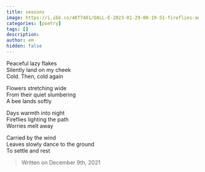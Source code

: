 ```yaml
---
title: seasons
image: https://i.ibb.co/4KT7401/DALL-E-2023-01-29-00-19-51-fireflies-and-bees-flying-above-colorful-flowers-watercolor.png
categories: [poetry]
tags: []
description: 
author: em
hidden: false
---
```


Peaceful lazy flakes  
Silently land on my cheek  
Cold. Then, cold again  

Flowers stretching wide  
From their quiet slumbering  
A bee lands softly  

Days warmth into night  
Fireflies lighting the path  
Worries melt away  
 
Carried by the wind  
Leaves slowly dance to the ground  
To settle and rest  

> Written on December 9th, 2021
